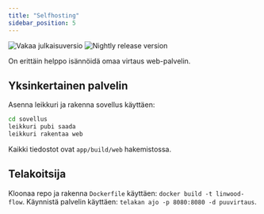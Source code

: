 ```yaml
---
title: "Selfhosting"
sidebar_position: 5
---
```


![Vakaa julkaisuversio](https://img.shields.io/badge/dynamic/yaml?color=c4840d&label=Stable&query=%24.version&url=https%3A%2F%2Fraw.githubusercontent.com%2FLinwoodCloud%2FFlow%2Fstable%2Fapp%2Fpubspec.yaml&style=for-the-badge) ![Nightly release version](https://img.shields.io/badge/dynamic/yaml?color=f7d28c&label=Nightly&query=%24.version&url=https%3A%2F%2Fraw.githubusercontent.com%2FLinwoodCloud%2FFlow%2Fnightly%2Fapp%2Fpubspec.yaml&style=for-the-badge)

On erittäin helppo isännöidä omaa virtaus web-palvelin.

## Yksinkertainen palvelin

Asenna leikkuri ja rakenna sovellus käyttäen:

```bash
cd sovellus
leikkuri pubi saada
leikkuri rakentaa web
```

Kaikki tiedostot ovat `app/build/web` hakemistossa.

## Telakoitsija

Kloonaa repo ja rakenna `Dockerfile` käyttäen: `docker build -t linwood-flow`. Käynnistä palvelin käyttäen: `telakan ajo -p 8080:8080 -d puuvirtaus`.
